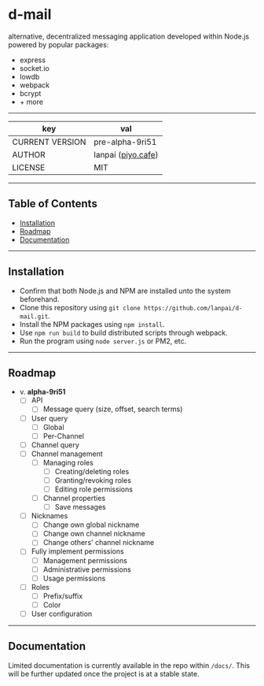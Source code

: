 # d-mail
alternative, decentralized messaging application developed within Node.js powered by popular packages:
- express
- socket&#8203;.io
- lowdb
- webpack
- bcrypt
- \+ more

---

key|val
-|-
CURRENT VERSION | pre-alpha-9ri51
AUTHOR | lanpai ([piyo.cafe](https://piyo.cafe))
LICENSE | MIT

---

## Table of Contents
- [Installation](#installation)
- [Roadmap](#roadmap)
- [Documentation](#documentation)

---

## Installation
- Confirm that both Node.js and NPM are installed unto the system beforehand.
- Clone this repository using `git clone https://github.com/lanpai/d-mail.git`.
- Install the NPM packages using `npm install`.
- Use `npm run build` to build distributed scripts through webpack.
- Run the program using `node server.js` or PM2, etc.

---

## Roadmap
- v. **alpha-9ri51**
  - ☐ API
    - ☐ Message query (size, offset, search terms)
  - ☐ User query
    - ☐ Global
    - ☐ Per-Channel
  - ☐ Channel query
  - ☐ Channel management
    - ☐ Managing roles
      - ☐ Creating/deleting roles
      - ☐ Granting/revoking roles 
      - ☐ Editing role permissions
    - ☐ Channel properties
      - ☐ Save messages
  - ☐ Nicknames
    - ☐ Change own global nickname
    - ☐ Change own channel nickname
    - ☐ Change others' channel nickname
  - ☐ Fully implement permissions
    - ☐ Management permissions
    - ☐ Administrative permissions
    - ☐ Usage permissions
  - ☐ Roles
    - ☐ Prefix/suffix
    - ☐ Color
  - ☐ User configuration

---

## Documentation
Limited documentation is currently available in the repo within `/docs/`. This will be further updated once the project is at a stable state.